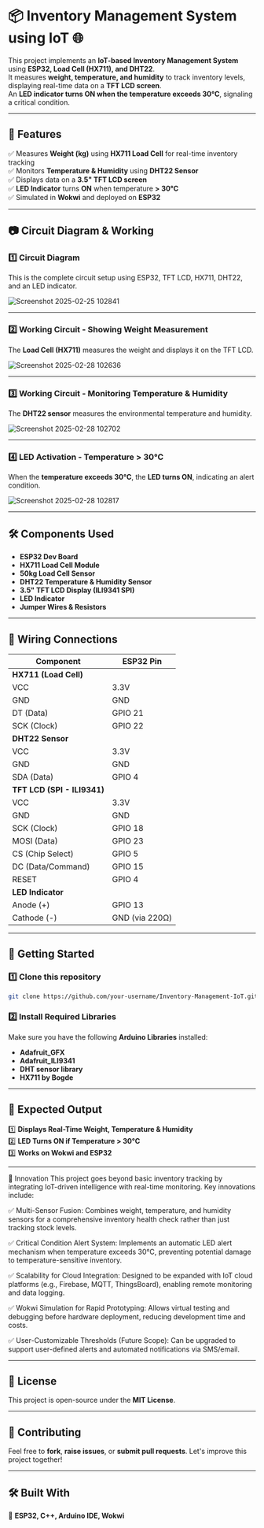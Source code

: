 # 📦 Inventory Management System using IoT 🌐  

This project implements an **IoT-based Inventory Management System** using **ESP32, Load Cell (HX711), and DHT22**.  
It measures **weight, temperature, and humidity** to track inventory levels, displaying real-time data on a **TFT LCD screen**.  
An **LED indicator turns ON when the temperature exceeds 30°C**, signaling a critical condition.  

---

## 📌 Features  
✅ Measures **Weight (kg)** using **HX711 Load Cell** for real-time inventory tracking  
✅ Monitors **Temperature & Humidity** using **DHT22 Sensor**  
✅ Displays data on a **3.5" TFT LCD screen**  
✅ **LED Indicator** turns **ON** when temperature **> 30°C**  
✅ Simulated in **Wokwi** and deployed on **ESP32**

---

## 📷 Circuit Diagram & Working  

### 1️⃣ Circuit Diagram
This is the complete circuit setup using ESP32, TFT LCD, HX711, DHT22, and an LED indicator.  

![Screenshot 2025-02-25 102841](https://github.com/user-attachments/assets/cfa73541-4cec-425d-a842-14d9cd7cb63a)

---

### 2️⃣ Working Circuit - Showing Weight Measurement  
The **Load Cell (HX711)** measures the weight and displays it on the TFT LCD.  

![Screenshot 2025-02-28 102636](https://github.com/user-attachments/assets/7a329a4f-ac60-488c-8cbd-acbdce28c8f1)

---

### 3️⃣ Working Circuit - Monitoring Temperature & Humidity  
The **DHT22 sensor** measures the environmental temperature and humidity.  

![Screenshot 2025-02-28 102702](https://github.com/user-attachments/assets/474b2b01-2ea0-48f6-b536-d428a1b7eca5)

---

### 4️⃣ LED Activation - Temperature > 30°C  
When the **temperature exceeds 30°C**, the **LED turns ON**, indicating an alert condition.  

![Screenshot 2025-02-28 102817](https://github.com/user-attachments/assets/f994d4e1-f3d7-4910-b13e-f765e5929996)

---

## 🛠 Components Used  
- **ESP32 Dev Board**  
- **HX711 Load Cell Module**  
- **50kg Load Cell Sensor**  
- **DHT22 Temperature & Humidity Sensor**  
- **3.5" TFT LCD Display (ILI9341 SPI)**  
- **LED Indicator**  
- **Jumper Wires & Resistors**

---

## 🔌 Wiring Connections  

| **Component**        | **ESP32 Pin**  |
|----------------------|---------------|
| **HX711 (Load Cell)** |               |
| VCC                  | 3.3V          |
| GND                  | GND           |
| DT (Data)            | GPIO 21       |
| SCK (Clock)          | GPIO 22       |
| **DHT22 Sensor**      |               |
| VCC                  | 3.3V          |
| GND                  | GND           |
| SDA (Data)           | GPIO 4        |
| **TFT LCD (SPI - ILI9341)** |       |
| VCC                  | 3.3V          |
| GND                  | GND           |
| SCK (Clock)          | GPIO 18       |
| MOSI (Data)          | GPIO 23       |
| CS (Chip Select)     | GPIO 5        |
| DC (Data/Command)    | GPIO 15       |
| RESET               | GPIO 4        |
| **LED Indicator**    |               |
| Anode (+)           | GPIO 13       |
| Cathode (-)         | GND (via 220Ω) |

---

## 🚀 Getting Started  

### 1️⃣ Clone this repository  
```bash
git clone https://github.com/your-username/Inventory-Management-IoT.git
```

### 2️⃣ Install Required Libraries  
Make sure you have the following **Arduino Libraries** installed:  
- **Adafruit_GFX**  
- **Adafruit_ILI9341**  
- **DHT sensor library**  
- **HX711 by Bogde**  

---

## 🎯 Expected Output  
1️⃣ **Displays Real-Time Weight, Temperature & Humidity**  
2️⃣ **LED Turns ON if Temperature > 30°C**  
3️⃣ **Works on Wokwi and ESP32**  

---

🚀 Innovation
This project goes beyond basic inventory tracking by integrating IoT-driven intelligence with real-time monitoring. Key innovations include:

✅ Multi-Sensor Fusion: Combines weight, temperature, and humidity sensors for a comprehensive inventory health check rather than just tracking stock levels.

✅ Critical Condition Alert System: Implements an automatic LED alert mechanism when temperature exceeds 30°C, preventing potential damage to temperature-sensitive inventory.

✅ Scalability for Cloud Integration: Designed to be expanded with IoT cloud platforms (e.g., Firebase, MQTT, ThingsBoard), enabling remote monitoring and data logging.

✅ Wokwi Simulation for Rapid Prototyping: Allows virtual testing and debugging before hardware deployment, reducing development time and costs.

✅ User-Customizable Thresholds (Future Scope): Can be upgraded to support user-defined alerts and automated notifications via SMS/email.

---

## 📜 License  
This project is open-source under the **MIT License**.  

---

## 🤝 Contributing  
Feel free to **fork**, **raise issues**, or **submit pull requests**. Let's improve this project together!  

---

## 🛠 Built With  
🚀 **ESP32, C++, Arduino IDE, Wokwi**  


